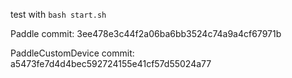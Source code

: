 test with `bash start.sh`

Paddle commit: 3ee478e3c44f2a06ba6bb3524c74a9a4cf67971b

PaddleCustomDevice commit: a5473fe7d4d4bec592724155e41cf57d55024a77

